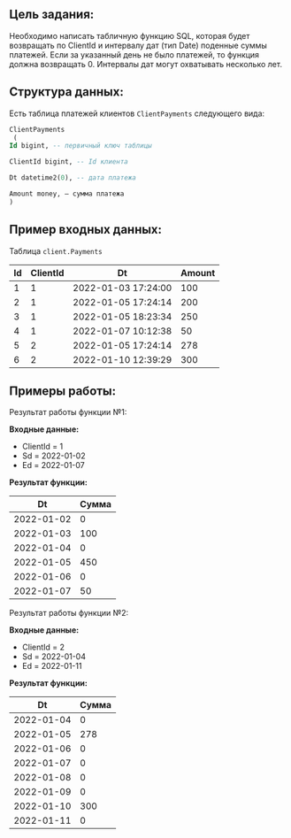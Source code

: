 ## Цель задания:

Необходимо написать табличную функцию SQL, которая будет возвращать по ClientId и интервалу дат (тип Date) поденные суммы платежей. Если за указанный день не было платежей, то функция должна возвращать 0. Интервалы дат могут охватывать несколько лет.

## Структура данных:

Есть таблица платежей клиентов `ClientPayments` следующего вида:

```SQL
ClientPayments
 (
Id bigint, -- первичный ключ таблицы

ClientId bigint, -- Id клиента

Dt datetime2(0), -- дата платежа

Amount money, – сумма платежа
)
```

## Пример входных данных:

Таблица `client.Payments`

| **Id** | **ClientId** | **Dt**              | **Amount** |
| ------ | ------------ | ------------------- | ---------- |
| 1      | 1            | 2022-01-03 17:24:00 | 100        |
| 2      | 1            | 2022-01-05 17:24:14 | 200        |
| 3      | 1            | 2022-01-05 18:23:34 | 250        |
| 4      | 1            | 2022-01-07 10:12:38 | 50         |
| 5      | 2            | 2022-01-05 17:24:14 | 278        |
| 6      | 2            | 2022-01-10 12:39:29 | 300        |

## Примеры работы:

Результат работы функции №1:

**Входные данные:**

- ClientId = 1
- Sd = 2022-01-02
- Ed = 2022-01-07 

**Результат функции:**

| **Dt**     | **Сумма** |
| ---------- | --------- |
| 2022-01-02 | 0         |
| 2022-01-03 | 100       |
| 2022-01-04 | 0         |
| 2022-01-05 | 450       |
| 2022-01-06 | 0         |
| 2022-01-07 | 50        |

Результат работы функции №2:

**Входные данные:**

- ClientId = 2
- Sd = 2022-01-04
- Ed = 2022-01-11 

**Результат функции:**

| **Dt**     | **Сумма** |
| ---------- | --------- |
| 2022-01-04 | 0         |
| 2022-01-05 | 278       |
| 2022-01-06 | 0         |
| 2022-01-07 | 0         |
| 2022-01-08 | 0         |
| 2022-01-09 | 0         |
| 2022-01-10 | 300       |
| 2022-01-11 | 0         |
